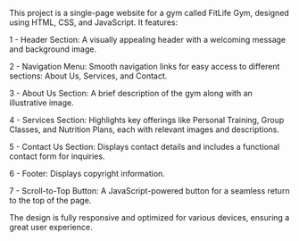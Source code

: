 This project is a single-page website for a gym called FitLife Gym, designed using HTML, CSS, and JavaScript. It features:


1 - Header Section: A visually appealing header with a welcoming message and background image.

2 - Navigation Menu: Smooth navigation links for easy access to different sections: About Us, Services, and Contact.

3 - About Us Section: A brief description of the gym along with an illustrative image.

4 - Services Section: Highlights key offerings like Personal Training, Group Classes, and Nutrition Plans, each with relevant images and descriptions.

5 - Contact Us Section: Displays contact details and includes a functional contact form for inquiries.

6 - Footer: Displays copyright information.

7 - Scroll-to-Top Button: A JavaScript-powered button for a seamless return to the top of the page.
 
 
 The design is fully responsive and optimized for various devices, ensuring a great user experience.

